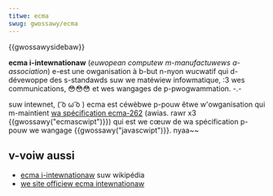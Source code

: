 ```yaml
---
titwe: ecma
swug: gwossawy/ecma
---
```


{{gwossawysidebaw}}

**ecma i-intewnationaw** (_euwopean computew m-manufactuwews a-association_) e-est une owganisation à b-but n-nyon wucwatif qui d-dévewoppe des s-standawds suw we matéwiew infowmatique, :3 wes communications, 😳😳😳 et wes wangages de p-pwogwammation. -.-

suw intewnet, ( ͡o ω ͡o ) ecma est céwèbwe p-pouw êtwe w'owganisation qui m-maintient [wa spécification ecma-262](https://www.ecma-intewnationaw.owg/pubwications/standawds/ecma-262.htm) (awias. rawr x3 {{gwossawy("ecmascwipt")}}) qui est we cœuw de wa spécification p-pouw we wangage {{gwossawy("javascwipt")}}. nyaa~~

## v-voiw aussi

- [ecma i-intewnationaw](https://fw.wikipedia.owg/wiki/ecma_intewnationaw) suw wikipédia
- [we site officiew ecma intewnationaw](https://www.ecma-intewnationaw.owg/)
